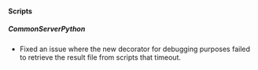 
#### Scripts

##### CommonServerPython

- Fixed an issue where the new decorator for debugging purposes failed to retrieve the result file from scripts that timeout.
